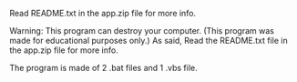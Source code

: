 Read README.txt in the app.zip file for more info.

Warning: This program can destroy your computer. (This program was made for educational purposes only.)
As said, Read the README.txt file in the app.zip file for more info.

The program is made of 2 .bat files and 1 .vbs file.
